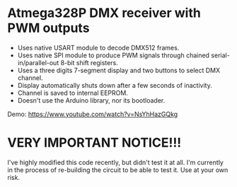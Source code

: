 # Atmega328P DMX receiver with PWM outputs

- Uses native USART module to decode DMX512 frames.
- Uses native SPI module to produce PWM signals through chained serial-in/parallel-out 8-bit shift registers.
- Uses a three digits 7-segment display and two buttons to select DMX channel.
- Display automatically shuts down after a few seconds of inactivity.
- Channel is saved to internal EEPROM.
- Doesn't use the Arduino library, nor its bootloader.

Demo: https://www.youtube.com/watch?v=NsYhHazGQkg

# VERY IMPORTANT NOTICE!!!
I've highly modified this code recently, but didn't test it at all. I'm currently in the process of re-building the circuit to be able to test it. Use at your own risk.
